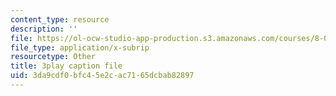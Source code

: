 ```yaml
---
content_type: resource
description: ''
file: https://ol-ocw-studio-app-production.s3.amazonaws.com/courses/8-06-quantum-physics-iii-spring-2018/3da9cdf0bfc45e2cac7165dcbab82897_dodj1I-IjWM.vtt
file_type: application/x-subrip
resourcetype: Other
title: 3play caption file
uid: 3da9cdf0-bfc4-5e2c-ac71-65dcbab82897
---
```

